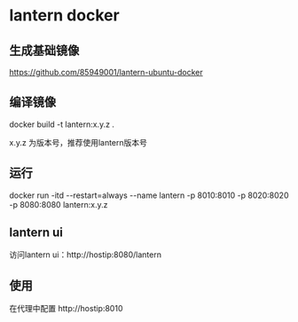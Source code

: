 # lantern docker

## 生成基础镜像
https://github.com/85949001/lantern-ubuntu-docker

## 编译镜像
docker build -t lantern:x.y.z .

x.y.z 为版本号，推荐使用lantern版本号

## 运行
docker run -itd --restart=always --name lantern -p 8010:8010 -p 8020:8020  -p 8080:8080 lantern:x.y.z

## lantern ui
访问lantern ui：http://hostip:8080/lantern 

## 使用
在代理中配置 http://hostip:8010
